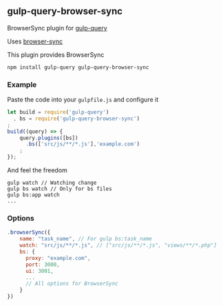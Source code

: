 ## gulp-query-browser-sync
BrowserSync plugin for [gulp-query](https://github.com/gulp-query/gulp-query)

Uses [browser-sync](https://browsersync.io/)

This plugin provides BrowserSync

```
npm install gulp-query gulp-query-browser-sync
```

### Example
Paste the code into your `gulpfile.js` and configure it
```javascript
let build = require('gulp-query')
  , bs = require('gulp-query-browser-sync')
;
build((query) => {
    query.plugins([bs])
      .bs(['src/js/**/*.js'],'example.com')
    ;
});
```
And feel the freedom
```
gulp watch // Watching change
gulp bs watch // Only for bs files
gulp bs:app watch
...
```

### Options
```javascript
.browserSync({
    name: "task_name", // For gulp bs:task_name 
    watch: "src/js/**/*.js", // ["src/js/**/*.js", "views/**/*.php"]
    bs: {
      proxy: "example.com",
      port: 3000,
      ui: 3001,
      ...
      // All options for BrowserSync
    }
})
```